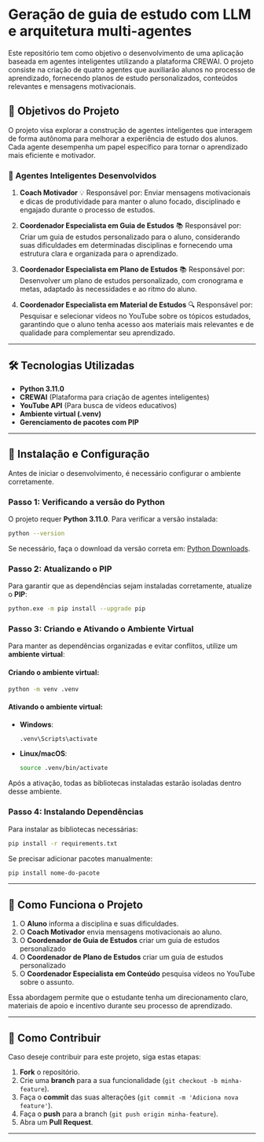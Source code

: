 # Geração de guia de estudo com LLM e arquitetura multi-agentes

Este repositório tem como objetivo o desenvolvimento de uma aplicação baseada em agentes inteligentes utilizando a plataforma CREWAI. 
O projeto consiste na criação de quatro agentes que auxiliarão alunos no processo de aprendizado, fornecendo planos de estudo personalizados, conteúdos relevantes e mensagens motivacionais.

## 📌 Objetivos do Projeto

O projeto visa explorar a construção de agentes inteligentes que interagem de forma autônoma para melhorar a experiência de estudo dos alunos. Cada agente desempenha um papel específico para tornar o aprendizado mais eficiente e motivador.

### 🧠 Agentes Inteligentes Desenvolvidos

1. **Coach Motivador**
💡 Responsável por: Enviar mensagens motivacionais e dicas de produtividade para manter o aluno focado, disciplinado e engajado durante o processo de estudos.

2. **Coordenador Especialista em Guia de Estudos**
📚 Responsável por: Criar um guia de estudos personalizado para o aluno, considerando suas dificuldades em determinadas disciplinas e fornecendo uma estrutura clara e organizada para o aprendizado.

3. **Coordenador Especialista em Plano de Estudos**
📚 Responsável por: Desenvolver um plano de estudos personalizado, com cronograma e metas, adaptado às necessidades e ao ritmo do aluno.

4. **Coordenador Especialista em Material de Estudos**
🔍 Responsável por: Pesquisar e selecionar vídeos no YouTube sobre os tópicos estudados, garantindo que o aluno tenha acesso aos materiais mais relevantes e de qualidade para complementar seu aprendizado.

---

## 🛠️ Tecnologias Utilizadas

- **Python 3.11.0**  
- **CREWAI** (Plataforma para criação de agentes inteligentes)  
- **YouTube API** (Para busca de vídeos educativos)  
- **Ambiente virtual (.venv)**  
- **Gerenciamento de pacotes com PIP**  

---

## 📌 Instalação e Configuração

Antes de iniciar o desenvolvimento, é necessário configurar o ambiente corretamente.

### Passo 1: Verificando a versão do Python

O projeto requer **Python 3.11.0**. Para verificar a versão instalada:

```sh
python --version
```

Se necessário, faça o download da versão correta em: [Python Downloads](https://www.python.org/downloads/).

### Passo 2: Atualizando o PIP

Para garantir que as dependências sejam instaladas corretamente, atualize o **PIP**:

```sh
python.exe -m pip install --upgrade pip
```

### Passo 3: Criando e Ativando o Ambiente Virtual

Para manter as dependências organizadas e evitar conflitos, utilize um **ambiente virtual**:

#### Criando o ambiente virtual:
```sh
python -m venv .venv
```

#### Ativando o ambiente virtual:
- **Windows**:
  ```sh
  .venv\Scripts\activate
  ```
- **Linux/macOS**:
  ```sh
  source .venv/bin/activate
  ```

Após a ativação, todas as bibliotecas instaladas estarão isoladas dentro desse ambiente.

### Passo 4: Instalando Dependências

Para instalar as bibliotecas necessárias:

```sh
pip install -r requirements.txt
```

Se precisar adicionar pacotes manualmente:

```sh
pip install nome-do-pacote
```

---

## 📖 Como Funciona o Projeto

1. O **Aluno** informa a disciplina e suas dificuldades.  
2. O **Coach Motivador** envia mensagens motivacionais ao aluno.  
3. O **Coordenador de Guia de Estudos** criar um guia de estudos personalizado 
4. O **Coordenador de Plano de Estudos** criar um guia de estudos personalizado 
5. O **Coordenador Especialista em Conteúdo** pesquisa vídeos no YouTube sobre o assunto.  

Essa abordagem permite que o estudante tenha um direcionamento claro, materiais de apoio e incentivo durante seu processo de aprendizado.

---

## 📌 Como Contribuir

Caso deseje contribuir para este projeto, siga estas etapas:

1. **Fork** o repositório.
2. Crie uma **branch** para a sua funcionalidade (`git checkout -b minha-feature`).
3. Faça o **commit** das suas alterações (`git commit -m 'Adiciona nova feature'`).
4. Faça o **push** para a branch (`git push origin minha-feature`).
5. Abra um **Pull Request**.

---
